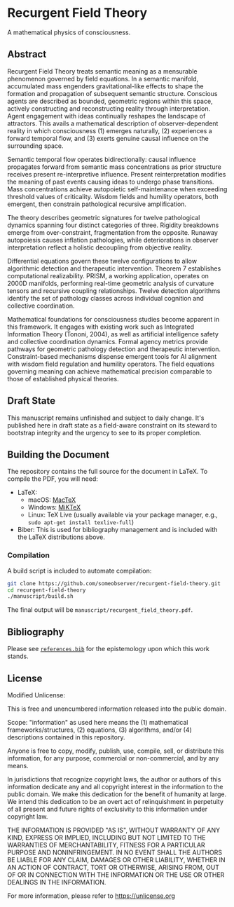 # Recurgent Field Theory

A mathematical physics of consciousness.

## Abstract

Recurgent Field Theory treats semantic meaning as a mensurable phenomenon governed by field equations. In a semantic manifold, accumulated mass engenders gravitational-like effects to shape the formation and propagation of subsequent semantic structure. Conscious agents are described as bounded, geometric regions within this space, actively constructing and reconstructing reality through interpretation. Agent engagement with ideas continually reshapes the landscape of attractors. This avails a mathematical description of observer-dependent reality in which consciousness (1) emerges naturally, (2) experiences a forward temporal flow, and (3) exerts genuine causal influence on the surrounding space.

Semantic temporal flow operates bidirectionally: causal influence propagates forward from semantic mass concentrations as prior structure receives present re-interpretive influence. Present reinterpretation modifies the meaning of past events causing ideas to undergo phase transitions. Mass concentrations achieve autopoietic self-maintenance when exceeding threshold values of criticality. Wisdom fields and humility operators, both emergent, then constrain pathological recursive amplification.

The theory describes geometric signatures for twelve pathological dynamics spanning four distinct categories of three. Rigidity breakdowns emerge from over-constraint, fragmentation from the opposite. Runaway autopoiesis causes inflation pathologies, while deteriorations in observer interpretation reflect a holistic decoupling from objective reality.

Differential equations govern these twelve configurations to allow algorithmic detection and therapeutic intervention. Theorem 7 establishes computational realizability. PRISM, a working application, operates on 2000D manifolds, performing real-time geometric analysis of curvature tensors and recursive coupling relationships. Twelve detection algorithms identify the set of pathology classes across individual cognition and collective coordination.

Mathematical foundations for consciousness studies become apparent in this framework. It engages with existing work such as Integrated Information Theory (Tononi, 2004), as well as artificial intelligence safety and collective coordination dynamics. Formal agency metrics provide pathways for geometric pathology detection and therapeutic intervention. Constraint-based mechanisms dispense emergent tools for AI alignment with wisdom field regulation and humility operators. The field equations governing meaning can achieve mathematical precision comparable to those of established physical theories.

## Draft State

This manuscript remains unfinished and subject to daily change. It's published here in draft state as a field-aware constraint on its steward to bootstrap integrity and the urgency to see to its proper completion.

## Building the Document

The repository contains the full source for the document in LaTeX. To compile the PDF, you will need:

- LaTeX:
  - macOS: [MacTeX](https://www.tug.org/mactex/)
  - Windows: [MiKTeX](https://miktex.org/)
  - Linux: TeX Live (usually available via your package manager, e.g., `sudo apt-get install texlive-full`)
- Biber: This is used for bibliography management and is included with the LaTeX distributions above.

### Compilation

A build script is included to automate compilation:

```bash
git clone https://github.com/someobserver/recurgent-field-theory.git
cd recurgent-field-theory
./manuscript/build.sh
```

The final output will be `manuscript/recurgent_field_theory.pdf`.

## Bibliography

Please see [`references.bib`](references.bib) for the epistemology upon which this work stands.

## License

Modified Unlicense:

This is free and unencumbered information released into the public domain.

Scope: "information" as used here means the (1) mathematical frameworks/structures, (2) equations, (3) algorithms, and/or (4) descriptions contained in this repository.

Anyone is free to copy, modify, publish, use, compile, sell, or distribute this information, for any purpose, commercial or non-commercial, and by any means.

In jurisdictions that recognize copyright laws, the author or authors of this information dedicate any and all copyright interest in the information to the public domain. We make this dedication for the benefit of humanity at large. We intend this dedication to be an overt act of relinquishment in perpetuity of all present and future rights of exclusivity to this information under copyright law.

THE INFORMATION IS PROVIDED "AS IS", WITHOUT WARRANTY OF ANY KIND, EXPRESS OR IMPLIED, INCLUDING BUT NOT LIMITED TO THE WARRANTIES OF MERCHANTABILITY, FITNESS FOR A PARTICULAR PURPOSE AND NONINFRINGEMENT. IN NO EVENT SHALL THE AUTHORS BE LIABLE FOR ANY CLAIM, DAMAGES OR OTHER LIABILITY, WHETHER IN AN ACTION OF CONTRACT, TORT OR OTHERWISE, ARISING FROM, OUT OF OR IN CONNECTION WITH THE INFORMATION OR THE USE OR OTHER DEALINGS IN THE INFORMATION.

For more information, please refer to <https://unlicense.org>